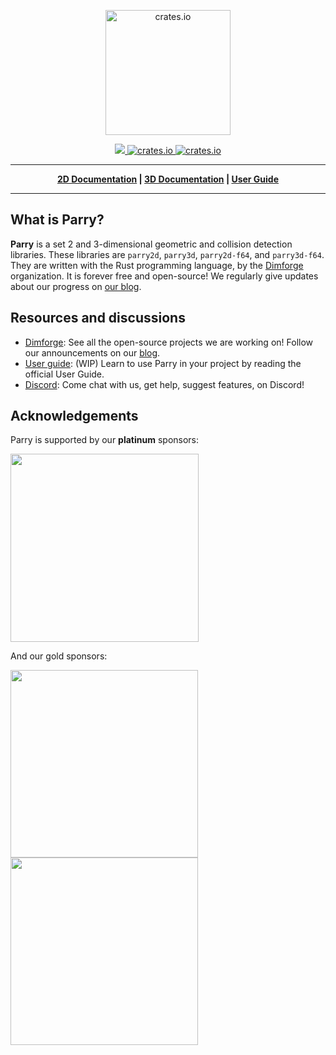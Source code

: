 <p align="center">
  <img src="https://parry.rs/img/logo_parry.svg" alt="crates.io" height="200px">
</p>
<p align="center">
    <a href="https://discord.gg/vt9DJSW">
        <img src="https://img.shields.io/discord/507548572338880513.svg?logo=discord&colorB=7289DA">
    </a>
    <a href="https://crates.io/crates/parry2d">
         <img src="https://img.shields.io/crates/v/parry2d.svg?style=flat-square" alt="crates.io">
    </a>
    <a href="https://crates.io/crates/parry3d">
         <img src="https://img.shields.io/crates/v/parry3d.svg?style=flat-square" alt="crates.io">
    </a>
</p>

-----

<p align = "center">
    <strong>
        <a href="http://docs.rs/parry2d">2D Documentation</a> | <a href="http://docs.rs/parry3d">3D Documentation</a> | <a href="http://parry.rs">User Guide</a>
    </strong>
</p>

-----

## What is Parry?

**Parry** is a set 2 and 3-dimensional geometric and collision detection libraries.
These libraries are `parry2d`, `parry3d`, `parry2d-f64`, and `parry3d-f64`. They are written with the Rust
programming language, by the [Dimforge](https://dimforge.com) organization. It is forever free
and open-source! We regularly give updates about our progress on [our blog](https://www.dimforge.com/blog).

## Resources and discussions
- [Dimforge](https://dimforge.com): See all the open-source projects we are working on! Follow our announcements
  on our [blog](https://www.dimforge.com/blog).
- [User guide](https://www.parry.rs/docs/): (WIP) Learn to use Parry in your project by reading the official User Guide.
- [Discord](https://discord.gg/vt9DJSW): Come chat with us, get help, suggest features, on Discord!

## Acknowledgements
Parry is supported by our **platinum** sponsors:
<p>
  <a href="https://embark-studios.com">
    <img src="https://www.embark.dev/img/logo_black.png" width="301px">
  </a>
</p>

And our gold sponsors:

<p>
  <a href="https://fragcolor.com">
    <img src="https://dimforge.com/img/fragcolor_logo2_color_black.svg" width="300px">
  </a>
  <a href="https://resolutiongames.com/">
    <img src="https://dimforge.com/img/logo_resolution_games.png" width="300px" />
  </a>
</p>
